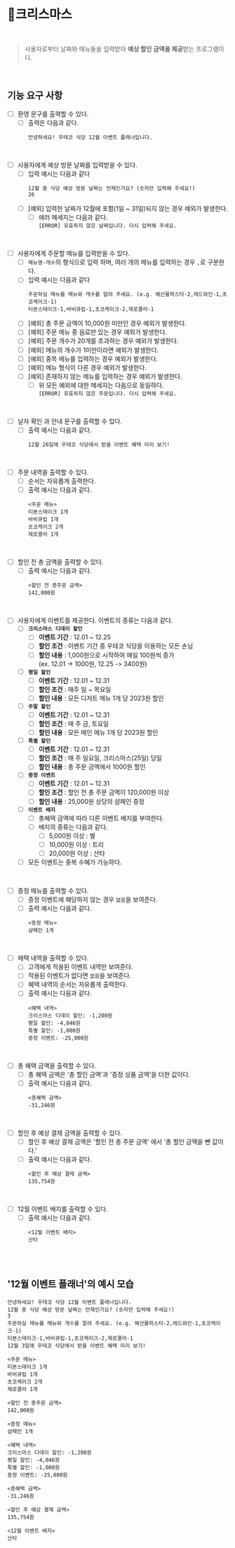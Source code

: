 # 🎄크리스마스

<br>

> 사용자로부터 날짜와 메뉴들을 입력받아 **예상 할인 금액을 제공**받는 프로그램이다.

<br>

## 기능 요구 사항
- [ ] 환영 문구를 출력할 수 있다. 
  - [ ] 출력은 다음과 같다.
    ~~~
    안녕하세요! 우테코 식당 12월 이벤트 플래너입니다.
    ~~~

<br>

- [ ] 사용자에게 예상 방문 날짜를 입력받을 수 있다.
  - [ ] 입력 예시는 다음과 같다
    ~~~
    12월 중 식당 예상 방문 날짜는 언제인가요? (숫자만 입력해 주세요!)
    26
    ~~~
  - [ ] [예외] 입력한 날짜가 12월에 포함(1일 ~ 31일)되지 않는 경우 예외가 발생한다.
    - [ ] 에러 메세지는 다음과 같다. <br> 
      `[ERROR] 유효하지 않은 날짜입니다. 다시 입력해 주세요.`

<br>

- [ ] 사용자에게 주문할 메뉴를 입력받을 수 있다.
  - [ ] `메뉴명-개수`의 형식으로 입력 하며, 여러 개의 메뉴를 입력하는 경우 `,`로 구분한다.
  - [ ] 입력 예시는 다음과 같다
    ~~~
    주문하실 메뉴를 메뉴와 개수를 알려 주세요. (e.g. 해산물파스타-2,레드와인-1,초코케이크-1)
    티본스테이크-1,바비큐립-1,초코케이크-2,제로콜라-1
    ~~~
  - [ ] [예외] 총 주문 금액이 10,000원 미만인 경우 예외가 발생한다.
  - [ ] [예외] 주문 메뉴 중 음료만 있는 경우 예외가 발생한다.
  - [ ] [예외] 주문 개수가 20개를 초과하는 경우 예외가 발생한다.
  - [ ] [예외] 메뉴의 개수가 1미만이라면 예외가 발생한다.
  - [ ] [예외] 중목 메뉴를 입력하는 경우 예외가 발생한다.
  - [ ] [예외] 메뉴 형식이 다른 경우 예외가 발생한다.
  - [ ] [예외] 존재하지 않는 메뉴를 입력하는 경우 예외가 발생한다.
    - [ ] 위 모든 예외에 대한 메세지는 다음으로 동일하다. <br> 
      `[ERROR] 유효하지 않은 주문입니다. 다시 입력해 주세요.`

<br>

- [ ] 날자 확인 과 안내 문구를 출력할 수 있다.
  - [ ] 출력 예시는 다음과 같다.
    ~~~
    12월 26일에 우테코 식당에서 받을 이벤트 혜택 미리 보기!
    ~~~

<br>

- [ ] 주문 내역을 출력할 수 있다.
  - [ ] 순서는 자유롭게 출력한다.
  - [ ] 출력 예시는 다음과 같다.
      ~~~
      <주문 메뉴>
      티본스테이크 1개
      바비큐립 1개
      초코케이크 2개
      제로콜라 1개
      ~~~
 
<br>

- [ ] 할인 전 총 금액을 출력할 수 있다. 
  - [ ] 출력 예시는 다음과 같다.
      ~~~
      <할인 전 총주문 금액>
      142,000원
      ~~~

<br>

- [ ] 사용자에게 이벤트를 제공한다. 이벤트의 종류는 다음과 같다.
  - [ ] **`크리스마스 디데이 할인`**
    - [ ] **이벤트 기간** : 12.01 ~ 12.25 
    - [ ] **할인 조건** : 이벤트 기간 중 우테코 식당을 이용하는 모든 손님
    - [ ] **할인 내용** : 1,000원으로 시작하여 매일 100원씩 증가 <br> (ex. 12.01 -> 1000원, 12.25 -> 3400원)
  - [ ] **`평일 할인`**
    - [ ] **이벤트 기간** : 12.01 ~ 12.31
    - [ ] **할인 조건** : 매주 일 ~ 목요일
    - [ ] **할인 내용** : 모든 디저트 메뉴 1개 당 2023원 할인
  - [ ] **`주말 할인`**
    - [ ] **이벤트 기간** : 12.01 ~ 12.31
    - [ ] **할인 조건** : 매 주 금, 토요일
    - [ ] **할인 내용** : 모든 메인 메뉴 1개 당 2023원 할인
  - [ ] **`특별 할인`**
    - [ ] **이벤트 기간** : 12.01 ~ 12.31 
    - [ ] **할인 조건** : 매 주 일요일, 크리스마스(25일) 당일
    - [ ] **할인 내용** : 총 주문 금액에서 1000원 할인
  - [ ] **`증정 이벤트`**
    - [ ] **이벤트 기간** : 12.01 ~ 12.31
    - [ ] **할인 조건** : 할인 전 총 주문 금액이 120,000원 이상
    - [ ] **할인 내용** : 25,000원 상당의 샴페인 증정
  - [ ] **`이벤트 배지`**
    - [ ] 총혜택 금액에 따라 다른 이벤트 배지를 부여한다.
    - [ ] 배지의 종류는 다음과 같다.
      - [ ] 5,000원 이상 : 별
      - [ ] 10,000원 이상 : 트리
      - [ ] 20,000원 이상 : 산타
  - [ ] 모든 이벤트는 중복 수혜가 가능하다.

<br>

- [ ] 증정 메뉴를 출력할 수 있다.
  - [ ] 증정 이벤트에 해당하지 않는 경우 `없음`을 보여준다.
  - [ ] 출력 예시는 다음과 같다.
    ~~~
    <증정 메뉴>
    샴페인 1개
    ~~~

<br>

- [ ] 헤택 내역을 출력할 수 있다.
  - [ ] 고객에게 적용된 이벤트 내역만 보여준다.
  - [ ] 적용된 이벤트가 없다면 `없음`을 보여준다.
  - [ ] 혜택 내역의 순서는 자유롭게 출력한다.
  - [ ] 출력 예시는 다음과 같다.
    ~~~
    <혜택 내역>
    크리스마스 디데이 할인: -1,200원
    평일 할인: -4,046원
    특별 할인: -1,000원
    증정 이벤트: -25,000원
    ~~~

<br>

- [ ] 총 혜택 금액을 출력할 수 있다.
  - [ ] 총 혜택 금액은 '총 할인 금액'과 '증정 상품 금액'을 더한 값이다.
  - [ ] 출력 예시는 다음과 같다.
    ~~~
    <총혜택 금액>
    -31,246원
    ~~~
    
<br>

- [ ] 할인 후 예상 결제 금액을 출력할 수 있다.
  - [ ] 할인 후 예상 결제 금액은 '할인 전 총 주문 금액' 에서 '총 할인 금액을 뺀 값이다.'
  - [ ] 출력 예시는 다음과 같다.
    ~~~
    <할인 후 예상 결제 금액>
    135,754원
    ~~~
    
<br>

- [ ] 12월 이벤트 배지를 출력할 수 있다.
  - [ ] 출력 예시는 다음과 같다.
    ~~~
    <12월 이벤트 배지>
    산타
    ~~~
    
<br><br>

## '12월 이벤트 플래너'의 예시 모습
~~~
안녕하세요! 우테코 식당 12월 이벤트 플래너입니다.
12월 중 식당 예상 방문 날짜는 언제인가요? (숫자만 입력해 주세요!)
3
주문하실 메뉴를 메뉴와 개수를 알려 주세요. (e.g. 해산물파스타-2,레드와인-1,초코케이크-1)
티본스테이크-1,바비큐립-1,초코케이크-2,제로콜라-1
12월 3일에 우테코 식당에서 받을 이벤트 혜택 미리 보기!
 
<주문 메뉴>
티본스테이크 1개
바비큐립 1개
초코케이크 2개
제로콜라 1개
 
<할인 전 총주문 금액>
142,000원
 
<증정 메뉴>
샴페인 1개
 
<혜택 내역>
크리스마스 디데이 할인: -1,200원
평일 할인: -4,046원
특별 할인: -1,000원
증정 이벤트: -25,000원
 
<총혜택 금액>
-31,246원
 
<할인 후 예상 결제 금액>
135,754원
 
<12월 이벤트 배지>
산타
~~~